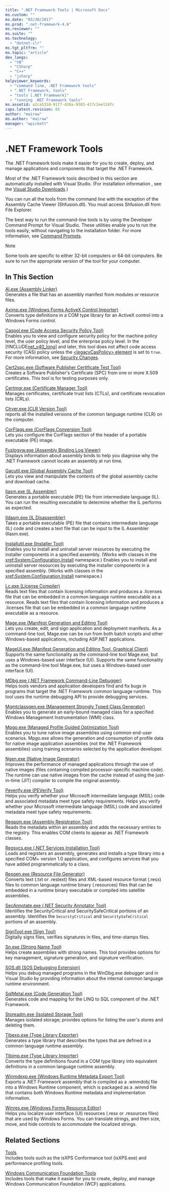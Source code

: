 ```yaml
---
title: ".NET Framework Tools | Microsoft Docs"
ms.custom: ""
ms.date: "03/30/2017"
ms.prod: ".net-framework-4.6"
ms.reviewer: ""
ms.suite: ""
ms.technology: 
  - "dotnet-clr"
ms.tgt_pltfrm: ""
ms.topic: "article"
dev_langs: 
  - "VB"
  - "CSharp"
  - "C++"
  - "jsharp"
helpviewer_keywords: 
  - "command line, .NET Framework tools"
  - ".NET Framework, tools"
  - "tools [.NET Framework]"
  - "running .NET Framework tools"
ms.assetid: a2ca532d-91f7-426a-9303-417c2ee1247c
caps.latest.revision: 65
author: "mairaw"
ms.author: "mairaw"
manager: "wpickett"
---
```

# .NET Framework Tools
The .NET Framework tools make it easier for you to create, deploy, and manage applications and components that target the .NET Framework.  
  
 Most of the .NET Framework tools described in this section are automatically installed with Visual Studio. (For installation information , see the [Visual Studio Downloads](http://go.microsoft.com/fwlink/?LinkID=325532).)  
  
 You can run all the tools from the command line with the exception of the Assembly Cache Viewer (Shfusion.dll). You must access Shfusion.dll from File Explorer.  
  
 The best way to run the command-line tools is by using the Developer Command Prompt for Visual Studio. These utilities enable you to run the tools easily, without navigating to the installation folder. For more information, see [Command Prompts](../../../docs/framework/tools/developer-command-prompt-for-visual-studio.md).  
  
> [!NOTE]
>  Some tools are specific to either 32-bit computers or 64-bit computers. Be sure to run the appropriate version of the tool for your computer.  
  
## In This Section  
 [Al.exe (Assembly Linker)](../../../docs/framework/tools/al-exe-assembly-linker.md)  
 Generates a file that has an assembly manifest from modules or resource files.  
  
 [Aximp.exe (Windows Forms ActiveX Control Importer)](../../../docs/framework/tools/aximp-exe-windows-forms-activex-control-importer.md)  
 Converts type definitions in a COM type library for an ActiveX control into a Windows Forms control.  
  
 [Caspol.exe (Code Access Security Policy Tool)](../../../docs/framework/tools/caspol-exe-code-access-security-policy-tool.md)  
 Enables you to view and configure security policy for the machine policy level, the user policy level, and the enterprise policy level. In the [!INCLUDE[net_v40_long](../../../includes/net-v40-long-md.md)] and later, this tool does not affect code access security (CAS) policy unless the [\<legacyCasPolicy> element](../../../docs/framework/configuring-apps/file-schema/runtime/netfx40-legacysecuritypolicy-element.md) is set to `true`. For more information, see [Security Changes](../../../docs/framework/security/security-changes.md).  
  
 [Cert2spc.exe (Software Publisher Certificate Test Tool)](../../../docs/framework/tools/cert2spc-exe-software-publisher-certificate-test-tool.md)  
 Creates a Software Publisher's Certificate (SPC) from one or more X.509 certificates. This tool is for testing purposes only.  
  
 [Certmgr.exe (Certificate Manager Tool)](../../../docs/framework/tools/certmgr-exe-certificate-manager-tool.md)  
 Manages certificates, certificate trust lists (CTLs), and certificate revocation lists (CRLs).  
  
 [Clrver.exe (CLR Version Tool)](../../../docs/framework/tools/clrver-exe-clr-version-tool.md)  
 reports all the installed versions of the common language runtime (CLR) on the computer.  
  
 [CorFlags.exe (CorFlags Conversion Tool)](../../../docs/framework/tools/corflags-exe-corflags-conversion-tool.md)  
 Lets you configure the CorFlags section of the header of a portable executable (PE) image.  
  
 [Fuslogvw.exe (Assembly Binding Log Viewer)](../../../docs/framework/tools/fuslogvw-exe-assembly-binding-log-viewer.md)  
 Displays information about assembly binds to help you diagnose why the .NET Framework cannot locate an assembly at run time.  
  
 [Gacutil.exe (Global Assembly Cache Tool)](../../../docs/framework/tools/gacutil-exe-global-assembly-cache-tool.md)  
 Lets you view and manipulate the contents of the global assembly cache and download cache.  
  
 [Ilasm.exe (IL Assembler)](../../../docs/framework/tools/ilasm-exe-il-assembler.md)  
 Generates a portable executable (PE) file from intermediate language (IL). You can run the resulting executable to determine whether the IL performs as expected.  
  
 [Ildasm.exe (IL Disassembler)](../../../docs/framework/tools/ildasm-exe-il-disassembler.md)  
 Takes a portable executable (PE) file that contains intermediate language (IL) code and creates a text file that can be input to the IL Assembler (Ilasm.exe).  
  
 [Installutil.exe (Installer Tool)](../../../docs/framework/tools/installutil-exe-installer-tool.md)  
 Enables you to install and uninstall server resources by executing the installer components in a specified assembly. (Works with classes in the <xref:System.Configuration.Install> namespace.) Enables you to install and uninstall server resources by executing the installer components in a specified assembly. (Works with classes in the <xref:System.Configuration.Install> namespace.)  
  
 [Lc.exe (License Compiler)](../../../docs/framework/tools/lc-exe-license-compiler.md)  
 Reads text files that contain licensing information and produces a .licenses file that can be embedded in a common language runtime executable as a resource. Reads text files that contain licensing information and produces a .licenses file that can be embedded in a common language runtime executable as a resource.  
  
 [Mage.exe (Manifest Generation and Editing Tool)](../../../docs/framework/tools/mage-exe-manifest-generation-and-editing-tool.md)  
 Lets you create, edit, and sign application and deployment manifests. As a command-line tool, Mage.exe can be run from both batch scripts and other Windows-based applications, including ASP.NET applications.  
  
 [MageUI.exe (Manifest Generation and Editing Tool, Graphical Client)](../../../docs/framework/tools/mageui-exe-manifest-generation-and-editing-tool-graphical-client.md)  
 Supports the same functionality as the command-line tool Mage.exe, but uses a Windows-based user interface (UI). Supports the same functionality as the command-line tool Mage.exe, but uses a Windows-based user interface (UI).  
  
 [MDbg.exe (.NET Framework Command-Line Debugger)](../../../docs/framework/tools/mdbg-exe.md)  
 Helps tools vendors and application developers find and fix bugs in programs that target the .NET Framework common language runtime. This tool uses the runtime debugging API to provide debugging services.  
  
 [Mgmtclassgen.exe (Management Strongly Typed Class Generator)](../../../docs/framework/tools/mgmtclassgen-exe.md)  
 Enables you to generate an early-bound managed class for a specified Windows Management Instrumentation (WMI) class.  
  
 [Mpgo.exe (Managed Profile Guided Optimization Tool)](../../../docs/framework/tools/mpgo-exe-managed-profile-guided-optimization-tool.md)  
 Enables you to tune native image assemblies using common end-user scenarios. Mpgo.exe allows the generation and consumption of profile data for native image application assemblies (not the .NET Framework assemblies) using training scenarios selected by the application developer.  
  
 [Ngen.exe (Native Image Generator)](../../../docs/framework/tools/ngen-exe-native-image-generator.md)  
 Improves the performance of managed applications through the use of native images (files containing compiled processor-specific machine code). The runtime can use native images from the cache instead of using the just-in-time (JIT) compiler to compile the original assembly.  
  
 [Peverify.exe (PEVerify Tool)](../../../docs/framework/tools/peverify-exe-peverify-tool.md)  
 Helps you verify whether your Microsoft intermediate language (MSIL) code and associated metadata meet type safety requirements. Helps you verify whether your Microsoft intermediate language (MSIL) code and associated metadata meet type safety requirements.  
  
 [Regasm.exe (Assembly Registration Tool)](../../../docs/framework/tools/regasm-exe-assembly-registration-tool.md)  
 Reads the metadata within an assembly and adds the necessary entries to the registry. This enables COM clients to appear as .NET Framework classes.  
  
 [Regsvcs.exe (.NET Services Installation Tool)](../../../docs/framework/tools/regsvcs-exe-net-services-installation-tool.md)  
 Loads and registers an assembly, generates and installs a type library into a specified COM+ version 1.0 application, and configures services that you have added programmatically to a class.  
  
 [Resgen.exe (Resource File Generator)](../../../docs/framework/tools/resgen-exe-resource-file-generator.md)  
 Converts text (.txt or .restext) files and XML-based resource format (.resx) files to common language runtime binary (.resources) files that can be embedded in a runtime binary executable or compiled into satellite assemblies.  
  
 [SecAnnotate.exe (.NET Security Annotator Tool)](../../../docs/framework/tools/secannotate-exe-net-security-annotator-tool.md)  
 Identifies the SecurityCritical and SecuritySafeCritical portions of an assembly. Identifies the `SecurityCritical` and `SecuritySafeCritical` portions of an assembly.  
  
 [SignTool.exe (Sign Tool)](../../../docs/framework/tools/signtool-exe.md)  
 Digitally signs files, verifies signatures in files, and time-stamps files.  
  
 [Sn.exe (Strong Name Tool)](../../../docs/framework/tools/sn-exe-strong-name-tool.md)  
 Helps create assemblies with strong names. This tool provides options for key management, signature generation, and signature verification.  
  
 [SOS.dll (SOS Debugging Extension)](../../../docs/framework/tools/sos-dll-sos-debugging-extension.md)  
 Helps you debug managed programs in the WinDbg.exe debugger and in Visual Studio by providing information about the internal common language runtime environment.  
  
 [SqlMetal.exe (Code Generation Tool)](../../../docs/framework/tools/sqlmetal-exe-code-generation-tool.md)  
 Generates code and mapping for the LINQ to SQL component of the .NET Framework.  
  
 [Storeadm.exe (Isolated Storage Tool)](../../../docs/framework/tools/storeadm-exe-isolated-storage-tool.md)  
 Manages isolated storage; provides options for listing the user's stores and deleting them.  
  
 [Tlbexp.exe (Type Library Exporter)](../../../docs/framework/tools/tlbexp-exe-type-library-exporter.md)  
 Generates a type library that describes the types that are defined in a common language runtime assembly.  
  
 [Tlbimp.exe (Type Library Importer)](../../../docs/framework/tools/tlbimp-exe-type-library-importer.md)  
 Converts the type definitions found in a COM type library into equivalent definitions in a common language runtime assembly.  
  
 [Winmdexp.exe (Windows Runtime Metadata Export Tool)](../../../docs/framework/tools/winmdexp-exe-windows-runtime-metadata-export-tool.md)  
 Exports a .NET Framework assembly that is compiled as a .winmdobj file into a Windows Runtime component, which is packaged as a .winmd file that contains both Windows Runtime metadata and implementation information.  
  
 [Winres.exe (Windows Forms Resource Editor)](../../../docs/framework/tools/winres-exe-windows-forms-resource-editor.md)  
 Helps you localize user interface (UI) resources (.resx or .resources files) that are used by Windows Forms. You can translate strings, and then size, move, and hide controls to accommodate the localized strings.  
  
## Related Sections  
 [Tools](../Topic/WPF%20Tools.md)  
 Includes tools such as the isXPS Conformance tool (isXPS.exe) and performance profiling tools.  
  
 [Windows Communication Foundation Tools](../../../docs/framework/wcf/wcf-tools.md)  
 Includes tools that make it easier for you to create, deploy, and manage Windows Communication Foundation (WCF) applications.
